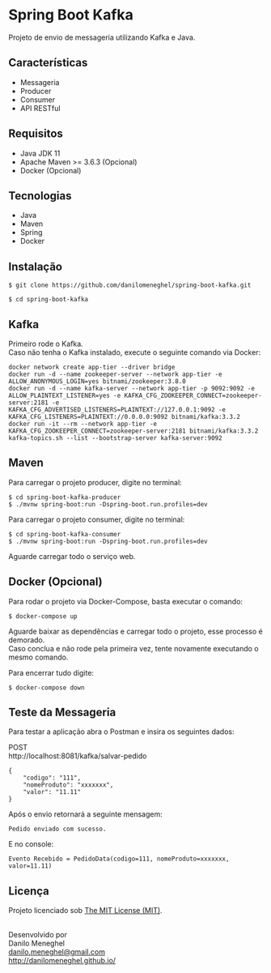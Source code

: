 # Spring Boot Kafka

Projeto de envio de messageria utilizando Kafka e Java.

## Características

- Messageria
- Producer
- Consumer
- API RESTful

## Requisitos

- Java JDK 11
- Apache Maven >= 3.6.3 (Opcional)
- Docker (Opcional)

## Tecnologias

- Java
- Maven
- Spring
- Docker

## Instalação

```
$ git clone https://github.com/danilomeneghel/spring-boot-kafka.git

$ cd spring-boot-kafka
```

## Kafka

Primeiro rode o Kafka.<br>
Caso não tenha o Kafka instalado, execute o seguinte comando via Docker:

```
docker network create app-tier --driver bridge
docker run -d --name zookeeper-server --network app-tier -e ALLOW_ANONYMOUS_LOGIN=yes bitnami/zookeeper:3.8.0
docker run -d --name kafka-server --network app-tier -p 9092:9092 -e ALLOW_PLAINTEXT_LISTENER=yes -e KAFKA_CFG_ZOOKEEPER_CONNECT=zookeeper-server:2181 -e KAFKA_CFG_ADVERTISED_LISTENERS=PLAINTEXT://127.0.0.1:9092 -e KAFKA_CFG_LISTENERS=PLAINTEXT://0.0.0.0:9092 bitnami/kafka:3.3.2
docker run -it --rm --network app-tier -e KAFKA_CFG_ZOOKEEPER_CONNECT=zookeeper-server:2181 bitnami/kafka:3.3.2 kafka-topics.sh --list --bootstrap-server kafka-server:9092
```

## Maven

Para carregar o projeto producer, digite no terminal:

```
$ cd spring-boot-kafka-producer
$ ./mvnw spring-boot:run -Dspring-boot.run.profiles=dev
```

Para carregar o projeto consumer, digite no terminal:

```
$ cd spring-boot-kafka-consumer
$ ./mvnw spring-boot:run -Dspring-boot.run.profiles=dev
```

Aguarde carregar todo o serviço web. <br>

## Docker (Opcional)

Para rodar o projeto via Docker-Compose, basta executar o comando:

```
$ docker-compose up
```

Aguarde baixar as dependências e carregar todo o projeto, esse processo é demorado. <br>
Caso conclua e não rode pela primeira vez, tente novamente executando o mesmo comando. <br>

Para encerrar tudo digite:

```
$ docker-compose down
```

## Teste da Messageria

Para testar a aplicação abra o Postman e insira os seguintes dados:<br>

POST<br>
http://localhost:8081/kafka/salvar-pedido

```
{
    "codigo": "111",
    "nomeProduto": "xxxxxxx",
    "valor": "11.11"
}
```

Após o envio retornará a seguinte mensagem: <br>

```
Pedido enviado com sucesso.
```

E no console:<br>

```
Evento Recebido = PedidoData(codigo=111, nomeProduto=xxxxxxx, valor=11.11)
```

## Licença

Projeto licenciado sob <a href="LICENSE">The MIT License (MIT)</a>.<br><br>


Desenvolvido por<br>
Danilo Meneghel<br>
danilo.meneghel@gmail.com<br>
http://danilomeneghel.github.io/<br>
